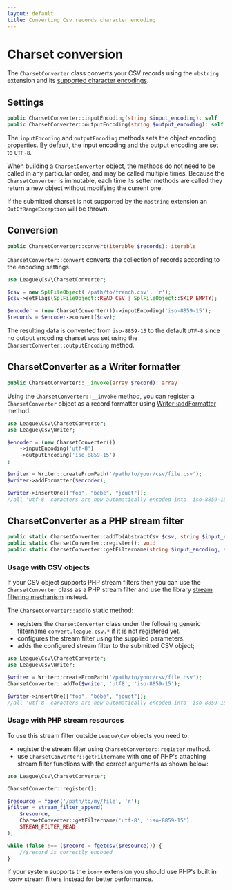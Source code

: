 ```yaml
---
layout: default
title: Converting Csv records character encoding
---
```


# Charset conversion

The `CharsetConverter` class converts your CSV records using the `mbstring` extension and its [supported character encodings](http://php.net/manual/en/mbstring.supported-encodings.php).

## Settings

~~~php
public CharsetConverter::inputEncoding(string $input_encoding): self
public CharsetConverter::outputEncoding(string $output_encoding): self
~~~

The `inputEncoding` and `outputEncoding` methods sets the object encoding properties. By default, the input encoding and the output encoding are set to `UTF-8`.

When building a `CharsetConverter` object, the methods do not need to be called in any particular order, and may be called multiple times. Because the `CharsetConverter` is immutable, each time its setter methods are called they return a new object without modifying the current one.

<p class="message-warning">If the submitted charset is not supported by the <code>mbstring</code> extension an <code>OutOfRangeException</code> will be thrown.</p>

## Conversion

~~~php
public CharsetConverter::convert(iterable $records): iterable
~~~

`CharsetConverter::convert` converts the collection of records according to the encoding settings.

~~~php
use League\Csv\CharsetConverter;

$csv = new SplFileObject('/path/to/french.csv', 'r');
$csv->setFlags(SplFileObject::READ_CSV | SplFileObject::SKIP_EMPTY);

$encoder = (new CharsetConverter())->inputEncoding('iso-8859-15');
$records = $encoder->convert($csv);
~~~

The resulting data is converted from `iso-8859-15` to the default `UTF-8` since  no output encoding charset was set using the `CharsertConverter::outputEncoding` method.


## CharsetConverter as a Writer formatter

~~~php
public CharsetConverter::__invoke(array $record): array
~~~

Using the `CharsetConverter::__invoke` method, you can register a `CharsetConverter` object as a record formatter using [Writer::addFormatter](/9.0/writer/#record-formatter) method.

~~~php
use League\Csv\CharsetConverter;
use League\Csv\Writer;

$encoder = (new CharsetConverter())
    ->inputEncoding('utf-8')
    ->outputEncoding('iso-8859-15')
;

$writer = Writer::createFromPath('/path/to/your/csv/file.csv');
$writer->addFormatter($encoder);

$writer->insertOne(["foo", "bébé", "jouet"]);
//all 'utf-8' caracters are now automatically encoded into 'iso-8859-15' charset
~~~

## CharsetConverter as a PHP stream filter

~~~php
public static CharsetConverter::addTo(AbstractCsv $csv, string $input_encoding, string $output_encoding): AbstractCsv
public static CharsetConverter::register(): void
public static CharsetConverter::getFiltername(string $input_encoding, string $output_encoding): string
~~~

### Usage with CSV objects

If your CSV object supports PHP stream filters then you can use the `CharsetConverter` class as a PHP stream filter and use the library [stream filtering mechanism](/9.0/connections/filters/) instead.

The `CharsetConverter::addTo` static method:

- registers the `CharsetConverter` class under the following generic filtername `convert.league.csv.*` if it is not registered yet.
- configures the stream filter using the supplied parameters.
- adds the configured stream filter to the submitted CSV object;

~~~php
use League\Csv\CharsetConverter;
use League\Csv\Writer;

$writer = Writer::createFromPath('/path/to/your/csv/file.csv');
CharsetConverter::addTo($writer, 'utf8', 'iso-8859-15');

$writer->insertOne(["foo", "bébé", "jouet"]);
//all 'utf-8' caracters are now automatically encoded into 'iso-8859-15' charset
~~~

### Usage with PHP stream resources

To use this stream filter outside `League\Csv` objects you need to:

- register the stream filter using `CharsetConverter::register` method.
- use `CharsetConverter::getFiltername` with one of PHP's attaching stream filter functions with the correct arguments as shown below:

~~~php
use League\Csv\CharsetConverter;

CharsetConverter::register();

$resource = fopen('/path/to/my/file', 'r');
$filter = stream_filter_append(
	$resource,
	CharsetConverter::getFiltername('utf-8', 'iso-8859-15'),
	STREAM_FILTER_READ
);

while (false !== ($record = fgetcsv($resource))) {
    //$record is correctly encoded
}
~~~


<p class="message-info">If your system supports the <code>iconv</code> extension you should use PHP's built in iconv stream filters instead for better performance.</p>
